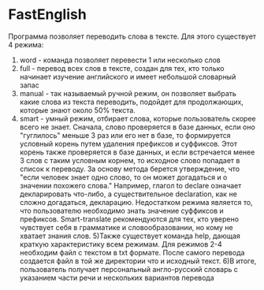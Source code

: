 # FastEnglish
Программа позволяет переводить слова в тексте. Для этого существует 4 режима:
1) word - команда позволяет перевести 1 или несколько слов
2) full - перевод всех слов в тексте, создан для тех, кто только начинает изучение английского и имеет небольшой словарный запас
3) manual - так называемый ручной режим, он позволяет выбрать какие слова из текста переводить, подойдет для продолжающих, которые знают около 50% текста. 
4) smart - умный режим, отбирает слова, которые пользователь скорее всего  не знает. Сначала, слово проверяется в базе данных, если оно "гуглилось" меньше 3 раз или его нет в базе, то формируется условный корень путем удаления префиксов и суффиксов. Этот корень также проверяется в базе данных, и если встречается менее 3 слов с таким условным корнем, то исходное слово попадает в список к переводу. За основу метода берется утверждение, что "если человек знает одно слово, то он может догадаться и о значении похожего слова." Например, глагол to declare означает декларировать что-либо, а существительное declaration, как не сложно догадаться, декларацию. Недостатком режима является то, что пользователю необходимо знать значение суффиксов и префиксов. Smart-translate рекомендуются для тех, кто уверено чувствует себя в грамматике и словообразовании, но кому не хватает знания слов.
5)Также существует команда help, дающая краткую характеристику всем режимам. 
Для режимов 2-4 необходим файл с текстом в txt формате. После самого перевода создается файл в той же директории что и исходный текст. 
6)В итоге, пользователь получает персональный англо-русский словарь с указанием части речи и нескольких вариантов перевода
